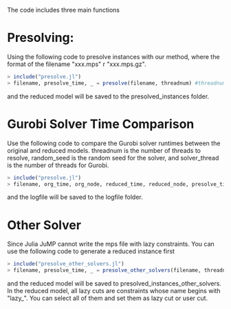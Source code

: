 The code includes three main functions

# Presolving:
Using the following code to presolve instances with our method, where the format of the filename "xxx.mps" r "xxx.mps.gz".
```julia
> include("presolve.jl")
> filename, presolve_time, _ = presolve(filename, threadnum) #threadnum is the number of threads you want to use
```
and the reduced model will be saved to the presolved_instances folder.

# Gurobi Solver Time Comparison
Use the following code to compare the Gurobi solver runtimes between the original and reduced models. threadnum is the number of threads to resolve,
random_seed is the random seed for the solver, and solver_thread is the number of threads for Gurobi.
```julia
> include("presolve.jl")
> filename, org_time, org_node, reduced_time, reduced_node, presolve_time = test_runtime(filename, threadnum, random_seed, solver_thread)
```
and the logfile will be saved to the logfile folder.

# Other Solver
Since Julia JuMP cannot write the mps file with lazy constraints. You can use the following code to generate a reduced instance first
```julia
> include("presolve_other_solvers.jl")
> filename, presolve_time, _ = presolve_other_solvers(filename, threadnum) #threadnum is the number of threads you want to use
```
and the reduced model will be saved to presolved_instances_other_solvers. In the reduced model, all lazy cuts are constraints whose name
begins with "lazy_". You can select all of them and set them as lazy cut or user cut.
